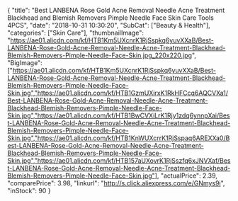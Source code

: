 {
	"title": "Best LANBENA Rose Gold Acne Removal Needle Acne Treatment Blackhead and Blemish Removers Pimple Needle Face Skin Care Tools 4PCS",
	"date": "2018-10-31 10:30:20",
	"SubCat": ["Beauty & Health"],
	"categories": ["Skin Care"],
	"thumbnailImage": "https://ae01.alicdn.com/kf/HTB1Km5UXcnrK1RjSspkq6yuvXXaB/Best-LANBENA-Rose-Gold-Acne-Removal-Needle-Acne-Treatment-Blackhead-Blemish-Removers-Pimple-Needle-Face-Skin.jpg_220x220.jpg",
	"BigImage": ["https://ae01.alicdn.com/kf/HTB1Km5UXcnrK1RjSspkq6yuvXXaB/Best-LANBENA-Rose-Gold-Acne-Removal-Needle-Acne-Treatment-Blackhead-Blemish-Removers-Pimple-Needle-Face-Skin.jpg","https://ae01.alicdn.com/kf/HTB1GzmUXirxK1RkHFCcq6AQCVXa1/Best-LANBENA-Rose-Gold-Acne-Removal-Needle-Acne-Treatment-Blackhead-Blemish-Removers-Pimple-Needle-Face-Skin.jpg","https://ae01.alicdn.com/kf/HTB1BwCVXiLrK1Rjy1zdq6ynnpXai/Best-LANBENA-Rose-Gold-Acne-Removal-Needle-Acne-Treatment-Blackhead-Blemish-Removers-Pimple-Needle-Face-Skin.jpg","https://ae01.alicdn.com/kf/HTB1KnWUXcrrK1RjSspaq6AREXXa0/Best-LANBENA-Rose-Gold-Acne-Removal-Needle-Acne-Treatment-Blackhead-Blemish-Removers-Pimple-Needle-Face-Skin.jpg","https://ae01.alicdn.com/kf/HTB157aUXovrK1RjSszfq6xJNVXaf/Best-LANBENA-Rose-Gold-Acne-Removal-Needle-Acne-Treatment-Blackhead-Blemish-Removers-Pimple-Needle-Face-Skin.jpg"],
	"actualPrice": 2.39,
	"comparePrice": 3.98,
	"linkurl": "http://s.click.aliexpress.com/e/GNmys9i",
	"inStock": 90
}
